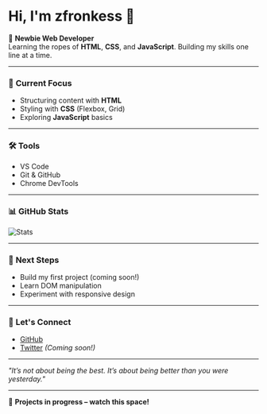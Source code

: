 # Hi, I'm zfronkess 👋  

🌱 **Newbie Web Developer**  
Learning the ropes of **HTML**, **CSS**, and **JavaScript**. Building my skills one line at a time.  

---

### 🧠 **Current Focus**  
- Structuring content with **HTML**  
- Styling with **CSS** (Flexbox, Grid)  
- Exploring **JavaScript** basics  

---

### 🛠️ **Tools**  
- VS Code  
- Git & GitHub  
- Chrome DevTools  

---

### 📊 **GitHub Stats**  
![Stats](https://github-readme-stats.vercel.app/api?username=zfronkess&show_icons=true&hide=prs,issues&theme=dark)  

---

### 🎯 **Next Steps**  
- Build my first project (coming soon!)  
- Learn DOM manipulation  
- Experiment with responsive design  

---

### 💬 **Let's Connect**  
- [GitHub](https://github.com/zfronkess)  
- [Twitter](#) *(Coming soon!)*  

---

*"It’s not about being the best. It’s about being better than you were yesterday."*  

--- 

🚧 **Projects in progress – watch this space!**  
